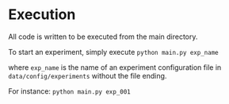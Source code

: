 # Execution 

All code is written to be executed from the main directory. 

To start an experiment, simply execute 
```python main.py exp_name```

where ```exp_name``` is the name of an experiment configuration file in ```data/config/experiments``` without the file ending. 

For instance: ```python main.py exp_001```
